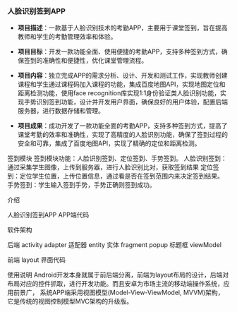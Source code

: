 ### 人脸识别签到APP

- **项目描述**：一款基于人脸识别技术的考勤APP，主要用于课堂签到，旨在提高教师和学生的考勤管理效率和体验。

- **项目目标**：开发一款功能全面、使用便捷的考勤APP，支持多种签到方式，确保签到的准确性和便捷性，优化课堂管理流程。

- **项目内容**：独立完成APP的需求分析、设计、开发和测试工作，实现教师创建课程和学生通过课程码加入课程的功能，集成百度地图API，实现地图定位和距离检测功能，使用face recognition库实现1:1身份验证类人脸识别功能，实现手势识别签到功能，设计并开发用户界面，确保良好的用户体验，配置后端服务器，进行数据存储和管理。

- **项目成果**：成功开发了一款功能全面的考勤APP，支持多种签到方式，提高了课堂考勤的效率和准确性，实现了高精度的人脸识别功能，确保了签到过程的安全和可靠，集成了百度地图API，实现了精确的定位和距离检测。

签到模块
签到模块功能：人脸识别签到、定位签到、手势签到。
人脸识别签到：通过采集学生图像，上传到服务器，进行人脸识别比对，获取签到结果
定位签到：定位学生位置，上传位置信息，通过看是否在签到范围内来决定签到结果。
手势签到：学生输入签到手势，手势正确则签到成功。



介绍

人脸识别签到APP APP端代码

软件架构

后端
activity
adapter 适配器
entity  实体
fragment
popup  标题框
viewModel

前端
layout
界面代码

使用说明
Android开发本身就属于前后端分离，前端为layout布局的设计，后端对布局对应的控件抓取，进行开发功能。而且安卓为市场主流的移动端操作系统，应用前景广，
系统APP端采用视图模型(Model-View-ViewModel, MVVM)架构，它是传统的视图控制模型MVC架构的升级版。
